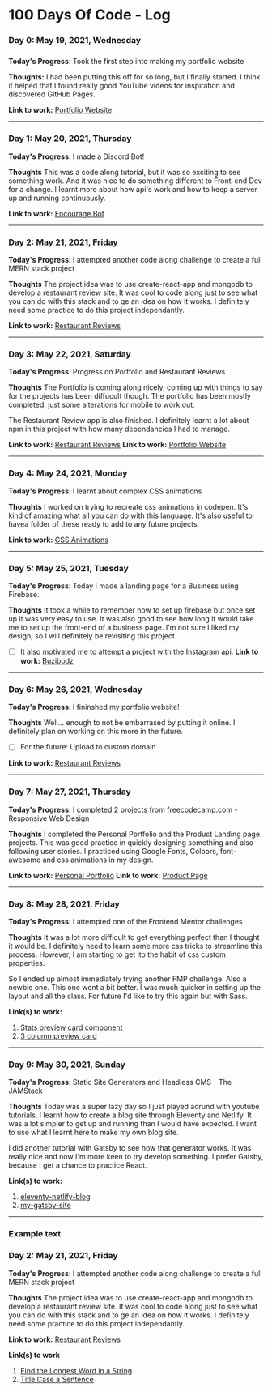 # 100 Days Of Code - Log

### Day 0: May 19, 2021, Wednesday
##### 

**Today's Progress**: Took the first step into making my portfolio website

**Thoughts:** I had been putting this off for so long, but I finally started. I think it helped that I found really good YouTube videos for inspiration and discovered GitHub Pages. 

**Link to work:** [Portfolio Website](https://github.com/BrigitteSprung/BrigitteSprung.github.io)

---

### Day 1: May 20, 2021, Thursday

**Today's Progress**: I made a Discord Bot!

**Thoughts** This was a code along tutorial, but it was so exciting to see something work. And it was nice to do something different to Front-end Dev for a change. I learnt more about how api's work and how to keep a server up and running continuously.

**Link to work:** [Encourage Bot](https://github.com/BrigitteSprung/Encourage-Bot-JS)

---

### Day 2: May 21, 2021, Friday

**Today's Progress**: I attempted another code along challenge to create a full MERN stack project

**Thoughts** The project idea was to use create-react-app and mongodb to develop a restaurant review site. It was cool to code along just to see what you can do with this stack and to ge an idea on how it works. I definitely need some practice to do this project independantly.

**Link to work:** [Restaurant Reviews](https://github.com/BrigitteSprung/Restaurant-Reviews)

---

### Day 3: May 22, 2021, Saturday

**Today's Progress**: Progress on Portfolio and Restaurant Reviews

**Thoughts** The Portfolio is coming along nicely, coming up with things to say for the projects has been diffucult though. The portfolio has been mostly completed, just some alterations for mobile to work out.

The Restaurant Review app is also finished. I definitely learnt a lot about npm in this project with how many dependancies I had to manage.

**Link to work:** [Restaurant Reviews](https://github.com/BrigitteSprung/Restaurant-Reviews)
**Link to work:** [Portfolio Website](https://github.com/BrigitteSprung/BrigitteSprung.github.io)

---

### Day 4: May 24, 2021, Monday

**Today's Progress**: I learnt about complex CSS animations

**Thoughts** I worked on trying to recreate css animations in codepen. It's kind of amazing what all you can do with this language. It's also useful to havea folder of these ready to add to any future projects.

**Link to work:** [CSS Animations](https://codepen.io/collection/QWWgwk)

---

### Day 5: May 25, 2021, Tuesday

**Today's Progress**: Today I made a landing page for a Business using Firebase.

**Thoughts** It took a while to remember how to set up firebase but once set up it was very easy to use. It was also good to see how long it would take me to set up the front-end of a business page. I'm not sure I liked my design, so I will definitely be revisiting this project. 
- [ ] It also motivated me to attempt a project with the Instagram api. 
**Link to work:** [Buzibodz](https://github.com/BrigitteSprung/buzibodz-website)

---

### Day 6: May 26, 2021, Wednesday

**Today's Progress**: I fininshed my portfolio website!

**Thoughts** Well... enough to not be embarrased by putting it online. I definitely plan on working on this more in the future.
- [ ] For the future: Upload to custom domain

**Link to work:** [Restaurant Reviews](https://github.com/BrigitteSprung.github.io)

---

### Day 7: May 27, 2021, Thursday

**Today's Progress**: I completed 2 projects from freecodecamp.com - Responsive Web Design

**Thoughts** I completed the Personal Portfolio and the Product Landing page projects. This was good practice in quickly designing something and also following user stories. I practiced using Google Fonts, Coloors, font-awesome and css animations in my design.

**Link to work:** [Personal Portfolio](https://codepen.io/brigittesprung/pen/LYWjBvm)
**Link to work:** [Product Page](https://codepen.io/brigittesprung/pen/MWpvNPr)

---

### Day 8: May 28, 2021, Friday

**Today's Progress**: I attempted one of the Frontend Mentor challenges

**Thoughts** It was a lot more difficult to get everything perfect than I thought it would be. I definitely need to learn some more css tricks to streamline this process. However, I am starting to get ito the habit of css custom properties.

So I ended up almost immediately trying another FMP challenge. Also a newbie one. This one went a bit better. I was much quicker in setting up the layout and all the class. For future I'd like to try this again but with Sass.

**Link(s) to work:** 
1. [Stats preview card component](https://github.com/BrigitteSprung/stats-preview-card-component-frontendmentor)
2. [3 column preview card](https://github.com/BrigitteSprung/3-column-preview-card-component-frontendmentor)

---


### Day 9: May 30, 2021, Sunday

**Today's Progress**: Static Site Generators and Headless CMS - The JAMStack

**Thoughts** Today was a super lazy day so I just played aorund with youtube tutorials. I learnt how to create a blog site through Eleventy and Netlify. It was a lot simpler to get up and running than I would have expected. I want to use what I learnt here to make my own blog site. 

I did another tutorial with Gatsby to see how that generator works. It was really nice and now I'm more keen to try develop something. I prefer Gatsby, because I get a chance to practice React.

**Link(s) to work:** 
1. [eleventy-netlify-blog](https://github.com/BrigitteSprung/eleventy-netlify-blog)
2. [my-gatsby-site](https://github.com/BrigitteSprung/my-gatsby-site)

---

### Example text

### Day 2: May 21, 2021, Friday

**Today's Progress**: I attempted another code along challenge to create a full MERN stack project

**Thoughts** The project idea was to use create-react-app and mongodb to develop a restaurant review site. It was cool to code along just to see what you can do with this stack and to ge an idea on how it works. I definitely need some practice to do this project independantly.

**Link to work:** [Restaurant Reviews](https://github.com/BrigitteSprung/Restaurant-Reviews)



**Link(s) to work**
1. [Find the Longest Word in a String](https://www.freecodecamp.com/challenges/find-the-longest-word-in-a-string)
2. [Title Case a Sentence](https://www.freecodecamp.com/challenges/title-case-a-sentence)
